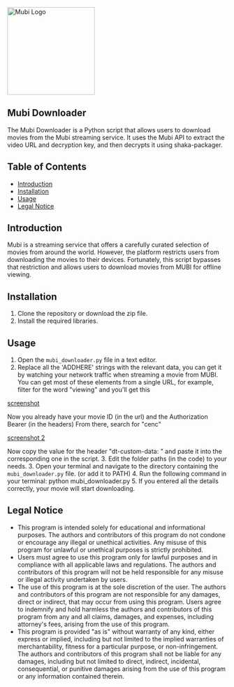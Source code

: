 <img src="https://mubi.com/MUBI-logo.png" alt="Mubi Logo" width="200"/>

## Mubi Downloader

The Mubi Downloader is a Python script that allows users to download movies from the Mubi streaming service. It uses the Mubi API to extract the video URL and decryption key, and then decrypts it using shaka-packager.

## Table of Contents
- [Introduction](#Introduction)
- [Installation](#installation)
- [Usage](#usage)
- [Legal Notice](#legal-notice)

## Introduction
Mubi is a streaming service that offers a carefully curated selection of movies from around the world. However, the platform restricts users from downloading the movies to their devices. Fortunately, this script bypasses that restriction and allows users to download movies from MUBI for offline viewing.

## Installation
1. Clone the repository or download the zip file.
2. Install the required libraries.
## Usage
1. Open the `mubi_downloader.py` file in a text editor.
2. Replace all the 'ADDHERE' strings with the relevant data, you can get it by watching your network traffic when streaming a movie from MUBI.
You can get most of these elements from a single URL, for example, filter for the word "viewing" and you'll get this

[screenshot](https://ipfs.io/ipfs/Qmay9U6SVYjexUkZyDiyNoyDNXgwiAgYD833avk48pURxk/chrome_ZmPg6AOny9.webp)

Now you already have your movie ID (in the url) and the Authorization Bearer (in the headers)
From there, search for "cenc"

[screenshot 2](https://ipfs.io/ipfs/QmWCGJdDm2BJNfvpZqJ1BEyzETjhaSXZyPXGmRaUgQs24k/chrome_U8o6SZglfY.webp)

Now copy the value for the header "dt-custom-data: " and paste it into the corresponding one in the script.
3. Edit the folder paths (in the code) to your needs.
3. Open your terminal and navigate to the directory containing the `mubi_downloader.py` file. (or add it to PATH)
4. Run the following command in your terminal:
python mubi_downloader.py
5. If you entered all the details correctly, your movie will start downloading.

## Legal Notice
- This program is intended solely for educational and informational purposes. The authors and contributors of this program do not condone or encourage any illegal or unethical activities. Any misuse of this program for unlawful or unethical purposes is strictly prohibited.
- Users must agree to use this program only for lawful purposes and in compliance with all applicable laws and regulations. The authors and contributors of this program will not be held responsible for any misuse or illegal activity undertaken by users.
- The use of this program is at the sole discretion of the user. The authors and contributors of this program are not responsible for any damages, direct or indirect, that may occur from using this program. Users agree to indemnify and hold harmless the authors and contributors of this program from any and all claims, damages, and expenses, including attorney's fees, arising from the use of this program.
- This program is provided "as is" without warranty of any kind, either express or implied, including but not limited to the implied warranties of merchantability, fitness for a particular purpose, or non-infringement. The authors and contributors of this program shall not be liable for any damages, including but not limited to direct, indirect, incidental, consequential, or punitive damages arising from the use of this program or any information contained therein.
